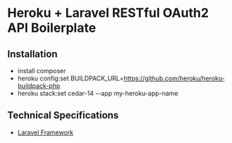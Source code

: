 # Heroku + Laravel RESTful OAuth2 API Boilerplate

## Installation

* install composer
* heroku config:set BUILDPACK_URL=https://github.com/heroku/heroku-buildpack-php
* heroku stack:set cedar-14 --app my-heroku-app-name

## Technical Specifications

* [Laravel Framework](http://laravel.com/docs)